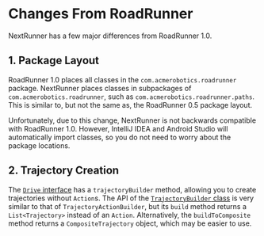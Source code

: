 # Changes From RoadRunner

NextRunner has a few major differences from RoadRunner 1.0.

## 1. Package Layout

RoadRunner 1.0 places all classes in the `com.acmerobotics.roadrunner` package.
NextRunner places classes in subpackages of `com.acmerobotics.roadrunner`,
such as `com.acmerobotics.roadrunner.paths`. 
This is similar to, but not the same as, the RoadRunner 0.5 package layout.

Unfortunately, due to this change, NextRunner is not backwards compatible
with RoadRunner 1.0. 
However, IntelliJ IDEA and Android Studio will automatically import classes,
so you do not need to worry about the package locations.

## 2. Trajectory Creation

The [`Drive` interface](https://javadoc.io/doc/dev.nextftc.nextrunner/ftc/latest/ftc/com.acmerobotics.roadrunner.ftc/-drive/index.html)
has a `trajectoryBuilder` method, allowing you to create trajectories without `Action`s.
The API of the [`TrajectoryBuilder` class](https://javadoc.io/doc/dev.nextftc.nextrunner/core/latest/core/com.acmerobotics.roadrunner.trajectories/-trajectory-builder/index.html)
is very similar to that of `TrajectoryActionBuilder`, 
but its `build` method returns a `List<Trajectory>` instead of an `Action`.
Alternatively, the `buildToComposite` method returns a `CompositeTrajectory` object,
which may be easier to use.


